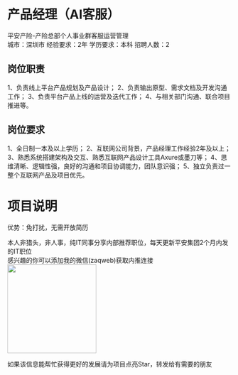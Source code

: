 # 产品经理（AI客服）
平安产险-产险总部个人事业群客服运营管理  
城市：深圳市 经验要求：2年 学历要求：本科  招聘人数：2

## 岗位职责
1、负责线上平台产品规划及产品设计；
   2、负责输出原型、需求文档及开发沟通工作；
   3、负责平台产品上线的运营及迭代工作；
   4、与相关部门沟通、联合项目推进等。

## 岗位要求
1、全日制一本及以上学历；
   2、互联网公司背景，产品经理工作经验2年及以上；
   3、熟悉系统搭建架构及交互、熟悉互联网产品设计工具Axure或墨刀等；
   4、思维清晰、逻辑性强，良好的沟通和项目协调能力，团队意识强；
   5、独立负责过一整个互联网产品及项目优先。

# 项目说明

优势：免打扰，无需开放简历

本人非猎头，非人事，纯IT同事分享内部推荐职位，每天更新平安集团2个月内发的IT职位  
感兴趣的你可以添加我的微信(zaqweb)获取内推连接  
<img src="https://github.com/zaqweb/PA-IT-JOBS/blob/master/WechatICode.jpeg"  height="200" width="200">

如果该信息能帮忙获得更好的发展请为项目点亮Star，转发给有需要的朋友





